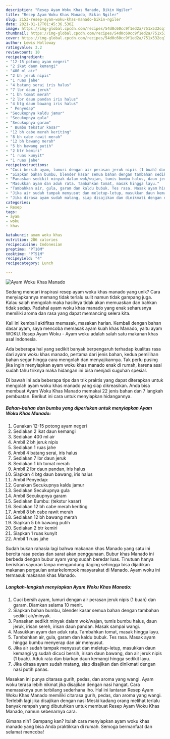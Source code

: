 ```yaml
---
description: "Resep Ayam Woku Khas Manado, Bikin Ngiler"
title: "Resep Ayam Woku Khas Manado, Bikin Ngiler"
slug: 2153-resep-ayam-woku-khas-manado-bikin-ngiler
date: 2021-01-17T01:45:36.530Z
image: https://img-global.cpcdn.com/recipes/54d0c60cc9f1ed2a/751x532cq70/ayam-woku-khas-manado-foto-resep-utama.jpg
thumbnail: https://img-global.cpcdn.com/recipes/54d0c60cc9f1ed2a/751x532cq70/ayam-woku-khas-manado-foto-resep-utama.jpg
cover: https://img-global.cpcdn.com/recipes/54d0c60cc9f1ed2a/751x532cq70/ayam-woku-khas-manado-foto-resep-utama.jpg
author: Lewis Holloway
ratingvalue: 3.2
reviewcount: 10
recipeingredient:
- "12-15 potong ayam negeri"
- "2 ikat daun kemangi"
- "400 ml air"
- "2 bh jeruk nipis"
- "1 ruas jahe"
- "4 batang serai iris halus"
- "7 lbr daun jeruk"
- "1 bh tomat merah"
- "2 lbr daun pandan iris halus"
- "4 btg daun bawang iris halus"
- " Penyedap"
- "Secukupnya kaldu jamur"
- "Secukupnya gula"
- "Secukupnya garam"
- " Bumbu tekstur kasar"
- "12 bh cabe merah keriting"
- "8 bh cabe rawit merah"
- "12 bh bawang merah"
- "5 bh bawang putih"
- "2 btr kemiri"
- "1 ruas kunyit"
- "1 ruas jahe"
recipeinstructions:
- "Cuci bersih ayam, lumuri dengan air perasan jeruk nipis (1 buah) dan garam. Diamkan selama 10 menit."
- "Siapkan bahan bumbu, blender kasar semua bahan dengan tambahan sedikit air/minyak."
- "Panaskan sedikit minyak dalam wok/wajan, tumis bumbu halus, daun jeruk, irisan sereh, irisan daun pandan. Masak sampai wangi."
- "Masukkan ayam dan aduk rata. Tambahkan tomat, masak hingga layu."
- "Tambahkan air, gula, garam dan kaldu bubuk. Tes rasa. Masak ayam hingga bumbu menyerap dan air menyusut."
- "Jika air sudah tampak menyusut dan meletup-letup, masukkan daun kemangi yg sudah dicuci bersih, irisan daun bawang, dan air jeruk nipis (1 buah). Aduk rata dan biarkan daun kemangi hingga sedikit layu."
- "Jika dirasa ayam sudah matang, siap disajikan dan dinikmati dengan nasi putih panas."
categories:
- Resep
tags:
- ayam
- woku
- khas

katakunci: ayam woku khas 
nutrition: 286 calories
recipecuisine: Indonesian
preptime: "PT10M"
cooktime: "PT51M"
recipeyield: "4"
recipecategory: Lunch

---
```



![Ayam Woku Khas Manado](https://img-global.cpcdn.com/recipes/54d0c60cc9f1ed2a/751x532cq70/ayam-woku-khas-manado-foto-resep-utama.jpg)

Sedang mencari inspirasi resep ayam woku khas manado yang unik? Cara menyiapkannya memang tidak terlalu sulit namun tidak gampang juga. Kalau salah mengolah maka hasilnya tidak akan memuaskan dan bahkan tidak sedap. Padahal ayam woku khas manado yang enak seharusnya memiliki aroma dan rasa yang dapat memancing selera kita.

Kali ini kembali aktifitas memasak, masakan harian. Kembali dengan bahan dasar ayam, saya mencoba memasak ayam kuah khas Manado, yaitu ayam WOKU. Resep Ayam Woku - Ayam woku adalah salah satu makanan khas asal Indonesia.

Ada beberapa hal yang sedikit banyak berpengaruh terhadap kualitas rasa dari ayam woku khas manado, pertama dari jenis bahan, kedua pemilihan bahan segar hingga cara mengolah dan menyajikannya. Tak perlu pusing jika ingin menyiapkan ayam woku khas manado enak di rumah, karena asal sudah tahu triknya maka hidangan ini bisa menjadi suguhan spesial.


Di bawah ini ada beberapa tips dan trik praktis yang dapat diterapkan untuk mengolah ayam woku khas manado yang siap dikreasikan. Anda bisa membuat Ayam Woku Khas Manado memakai 22 jenis bahan dan 7 langkah pembuatan. Berikut ini cara untuk menyiapkan hidangannya.

<!--inarticleads1-->

##### Bahan-bahan dan bumbu yang diperlukan untuk menyiapkan Ayam Woku Khas Manado:

1. Gunakan 12-15 potong ayam negeri
1. Sediakan 2 ikat daun kemangi
1. Sediakan 400 ml air
1. Ambil 2 bh jeruk nipis
1. Sediakan 1 ruas jahe
1. Ambil 4 batang serai, iris halus
1. Sediakan 7 lbr daun jeruk
1. Sediakan 1 bh tomat merah
1. Ambil 2 lbr daun pandan, iris halus
1. Siapkan 4 btg daun bawang, iris halus
1. Ambil  Penyedap:
1. Gunakan Secukupnya kaldu jamur
1. Sediakan Secukupnya gula
1. Ambil Secukupnya garam
1. Sediakan  Bumbu: (tekstur kasar)
1. Sediakan 12 bh cabe merah keriting
1. Ambil 8 bh cabe rawit merah
1. Sediakan 12 bh bawang merah
1. Siapkan 5 bh bawang putih
1. Sediakan 2 btr kemiri
1. Siapkan 1 ruas kunyit
1. Ambil 1 ruas jahe


Sudah bukan rahasia lagi bahwa makanan khas Manado yang satu ini bercita rasa pedas dan sarat akan penggunaan. Bubur khas Manado ini berbeda dengan bubur ayam yang sudah beredar luas. Tinutuan hanya berisikan sayuran tanpa mengandung daging sehingga bisa dijadikan makanan pergaulan antarkelompok masyarakat di Manado. Ayam woku ini termasuk makanan khas Manado. 

<!--inarticleads2-->

##### Langkah-langkah menyiapkan Ayam Woku Khas Manado:

1. Cuci bersih ayam, lumuri dengan air perasan jeruk nipis (1 buah) dan garam. Diamkan selama 10 menit.
1. Siapkan bahan bumbu, blender kasar semua bahan dengan tambahan sedikit air/minyak.
1. Panaskan sedikit minyak dalam wok/wajan, tumis bumbu halus, daun jeruk, irisan sereh, irisan daun pandan. Masak sampai wangi.
1. Masukkan ayam dan aduk rata. Tambahkan tomat, masak hingga layu.
1. Tambahkan air, gula, garam dan kaldu bubuk. Tes rasa. Masak ayam hingga bumbu menyerap dan air menyusut.
1. Jika air sudah tampak menyusut dan meletup-letup, masukkan daun kemangi yg sudah dicuci bersih, irisan daun bawang, dan air jeruk nipis (1 buah). Aduk rata dan biarkan daun kemangi hingga sedikit layu.
1. Jika dirasa ayam sudah matang, siap disajikan dan dinikmati dengan nasi putih panas.


Masakan ini punya citarasa gurih, pedas, dan aroma yang wangi. Ayam woku terasa lebih nikmat jika disajikan dengan nasi hangat. Cara memasaknya pun terbilang sederhana lho. Hal ini lantaran Resep Ayam Woku Khas Manado memiliki citarasa gurih, pedas, dan aroma yang wangi. Terlebih lagi jika disajikan dengan nasi Meski kadang orang melihat terlalu banyak rempah yang dibutuhkan untuk membuat Resep Ayam Woku Khas Manado, namun sebenarnya cara. 

Gimana nih? Gampang kan? Itulah cara menyiapkan ayam woku khas manado yang bisa Anda praktikkan di rumah. Semoga bermanfaat dan selamat mencoba!
